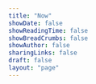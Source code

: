 ```yaml
---
title: "Now"
showDate: false
showReadingTime: false
showBreadCrumbs: false
showAuthor: false
sharingLinks: false
draft: false
layout: "page"
---
```


